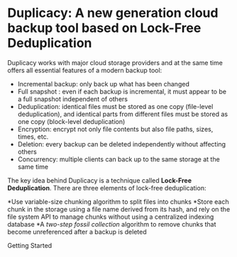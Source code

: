 # Duplicacy: A new generation cloud backup tool based on Lock-Free Deduplication

Duplicacy works with major cloud storage providers and at the same time offers all essential features of a modern backup tool:

* Incremental backup: only back up what has been changed
* Full snapshot : even if each backup is incremental, it must appear to be a full snapshot independent of others
* Deduplication: identical files must be stored as one copy (file-level deduplication), and identical parts from different files must be stored as one copy (block-level deduplication)
* Encryption: encrypt not only file contents but also file paths, sizes, times, etc.
* Deletion: every backup can be deleted independently without affecting others
* Concurrency: multiple clients can back up to the same storage at the same time

The key idea behind Duplicacy is a technique called **Lock-Free Deduplication**.  There are three elements of lock-free deduplication:

*Use variable-size chunking algorithm to split files into chunks
*Store each chunk in the storage using a file name derived from its hash, and rely on the file system API to manage chunks without using a centralized indexing database
*A *two-step fossil collection* algorithm to remove chunks that become unreferenced after a backup is deleted

Getting Started
